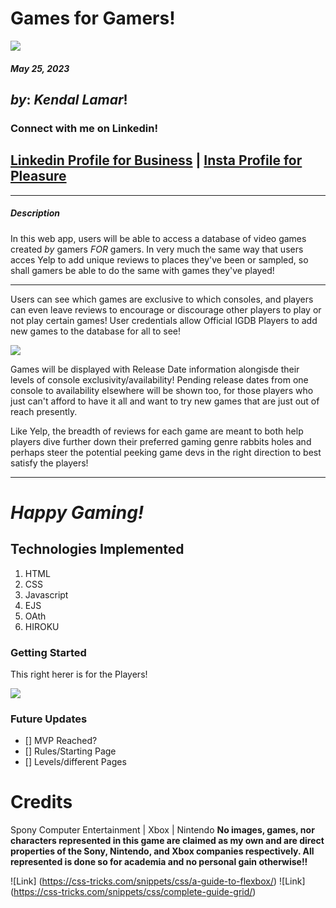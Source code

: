 # **Games for Gamers!**
![](https://media.tenor.com/X_QPK9foQwoAAAAM/controller.gif)

#### ***May 25, 2023***

## ***by***: *Kendal Lamar*!

### Connect with me on Linkedin!
## [Linkedin Profile for Business](https://www.linkedin.com/in/kendalchaney88/) | [Insta Profile for Pleasure](https://www.instagram.com/lamarman808/)
***
##### **Description**
In this web app, users will be able to access a database of video games created *by* gamers *FOR* gamers.
In very much the same way that users acces Yelp to add unique reviews to places they've been or sampled, so shall gamers be able to do the same with games they've played!
***
Users can see which games are exclusive to which consoles, and players can even leave reviews to encourage or discourage other players to play or not play certain games!
User credentials allow Official IGDB Players to add new games to the database for all to see!

![](https://img.itch.zone/aW1nLzQxODY0MDAuZ2lm/original/9Mhi2I.gif)

Games will be displayed with Release Date information alongisde their levels of console exclusivity/availability!
Pending release dates from one console to availability elsewhere will be shown too, for those players who just can't afford to have it all and want to try new games that are just out of reach presently.

Like Yelp, the breadth of reviews for each game are meant to both help players dive further down their preferred gaming genre rabbits holes and perhaps steer the potential peeking game devs in the right direction to best satisfy the players!

***

# *Happy Gaming!*

## **Technologies Implemented**
1. HTML
2. CSS
3. Javascript
4. EJS
5. OAth
6. HIROKU

### Getting Started
This right herer is for the Players!


![](https://y.yarn.co/8948aaec-b847-43c3-aab1-26de9d502c61_text.gif)

### Future Updates
- [] MVP Reached?
- [] Rules/Starting Page
- [] Levels/different Pages


# **Credits**
Spony Computer Entertainment | Xbox | Nintendo
**No images, games, nor characters represented in this game are claimed as my own and are direct properties of the Sony, Nintendo, and Xbox companies respectively. All represented is done so for academia and no personal gain otherwise!!**

![Link] (https://css-tricks.com/snippets/css/a-guide-to-flexbox/)
![Link] (https://css-tricks.com/snippets/css/complete-guide-grid/)
